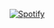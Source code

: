 <div align="center">

[![Spotify](https://novatorem.bgstatic.vercel.app/api/spotify)](music/1.m4a)
</div>
